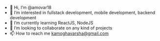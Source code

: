 - 👋 Hi, I’m @amovar18
- 👀 I’m interested in fullstack development, mobile development, backend development
- 🌱 I’m currently learning ReactJS, NodeJS
- 💞️ I’m looking to collaborate on any kind of projects
- 📫 How to reach me kamoghavarsha@gmail.com

<!---
amovar18/amovar18 is a ✨ special ✨ repository because its `README.md` (this file) appears on your GitHub profile.
You can click the Preview link to take a look at your changes.
--->
